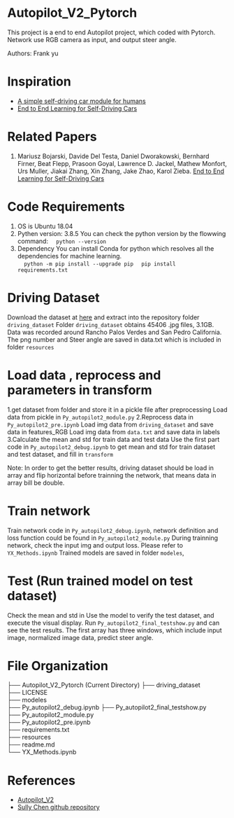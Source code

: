 # Autopilot_V2_Pytorch
This project is a end to end Autopilot project, which coded with Pytorch. 
Network use RGB camera as input, and output steer angle.


Authors:  Frank yu

# Inspiration
* [A simple self-driving car module for humans](https://github.com/akshaybahadur21/Autopilot)   
* [End to End Learning for Self-Driving Cars](https://developer.nvidia.com/blog/deep-learning-self-driving-cars/)

# Related Papers
1. Mariusz Bojarski, Davide Del Testa, Daniel Dworakowski, Bernhard Firner, Beat Flepp, Prasoon Goyal, Lawrence D. Jackel, Mathew Monfort, Urs Muller, Jiakai Zhang, Xin Zhang, Jake Zhao, Karol Zieba. [End to End Learning for Self-Driving Cars](https://arxiv.org/abs/1604.07316)

# Code Requirements
1. OS is Ubuntu 18.04
2. Pythen version: 3.8.5
   You can check the python version by the flowwing command:
   `  python --version`
4. Dependency
   You can install Conda for python which resolves all the dependencies for machine learning.  
   `  python -m pip install --upgrade pip`
   `  pip install requirements.txt`

# Driving Dataset
Download the dataset at [here](https://github.com/SullyChen/driving-datasets) and extract into the repository folder `driving_dataset`
Folder `driving_dataset` obtains 45406 .jpg files, 3.1GB. Data was recorded around Rancho Palos Verdes and San Pedro California.
The png number and Steer angle are saved in data.txt which is included in folder `resources`

# Load data , reprocess and parameters in transform
1.get dataset from folder and store it in a pickle file after preprocessing
  Load data from pickle in `Py_autopilot2_module.py` 
2.Reprocess data in `Py_autopilot2_pre.ipynb` 
  Load img data from `driving_dataset` and save data in features_RGB
  Load img data from `data.txt` and save data in labels
3.Calculate the mean and std for train data and test data
  Use the first part code in `Py_autopilot2_debug.ipynb` to get mean and std for train dataset and test dataset, and fill in `transform`

  Note: In order to get the better results, driving dataset should be load in array and flip horizontal before trainning the network, that means data in array bill be double.

# Train network
  Train network code in `Py_autopilot2_debug.ipynb`, network definition and loss function could be found in `Py_autopilot2_module.py`
  During trainning network, check the input img and output loss. Please refer to `YX_Methods.ipynb`
  Trained models are saved in folder `modeles`, 

# Test (Run trained model on test dataset)
  Check the mean and std in Use the model to verify the test dataset, and execute the visual display.
  Run `Py_autopilot2_final_testshow.py` and can see the test results.
  The first array has three windows, which include input image, normalized image data, predict steer angle.

# File Organization
├── Autopilot_V2_Pytorch (Current Directory) 
    ├── driving_dataset  
    ├── LICENSE  
    ├── modeles  
    ├── Py_autopilot2_debug.ipynb 
    ├── Py_autopilot2_final_testshow.py  
    ├── Py_autopilot2_module.py  
    ├── Py_autopilot2_pre.ipynb  
    ├── requirements.txt  
    ├── resources  
    ├── readme.md  
    └── YX_Methods.ipynb   

    
# References
* [Autopilot_V2](https://github.com/akshaybahadur21/Autopilot/tree/master/Autopilot_V2)
* [Sully Chen github repository](https://github.com/SullyChen/Autopilot-TensorFlow)
